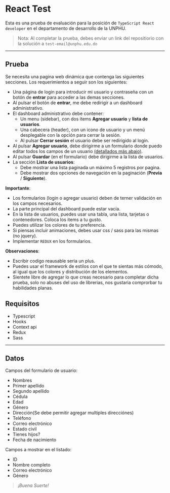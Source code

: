 # React Test

Esta es una prueba de evaluación para la posición de `TypeScript React developer` en el departamento de desarrollo de la UNPHU.

> Nota: Al completar la prueba, debes enviar un link del repositiorio con la solución a `test-email@unphu.edu.do`

---

## Prueba

Se necesita una pagina web dinámica que contenga las siguientes secciones. Los requerimientos a seguir son los siguientes:

- Una página de login para introducir mi usuario y contraseña con un botón de **entrar** para acceder a las demas secciones.
- Al pulsar el botón de **entrar**, me debe redirigir a un dashboard administrativo.
- El dashboard administrativo debe contener:
  - Un menu (sidebar), con dos items **Agregar usuario** y **lista de usuarios**.
  - Una cabecera (header), con un icono de usuario y un menú desplegable con la opción para cerrar la sesión.
  - Al pulsar **Cerrar sesión** el usuario debe ser redirigido al login.
- Al pulsar **Agregar usuario**, debe dirigirme a un formulario donde puedo editar todos los campos de un usuario [(detallados más abajo)](#datos).
- Al pulsar **Guardar** (en el formulario) debe dirigirme a la lista de usuarios.
- La sección **Lista de usuarios**:
  - Debe mostrar una lista paginada un máximo 5 registros por pagina.
  - Debe mostrar dos opciones de navegación en la paginación (**Previa** / **Siguiente**).

**Importante**:

- Los formularios (login o agregar usuario) deben de terner validación en los campos necesarios.
- La parte principal del dashboard puede estar vacía.
- En la lista de usuarios, puedes usar una tabla, una lista, tarjetas o contenedores. Coloca los items a tu gusto.
- Puedes utilizar los colores de tu preferencia.
- Si piensas incluir animaciones, debes usar css / sass para las mismas (no jquery).
- Implementar `REDUX` en los formularios.

**Observaciones**:

- Escribir codigo reausable seria un plus.
- Puedes usar el framework de estilos con el que te sientas más cómodo, al igual que los colores y distribución de los elementos.
- Sientete libre de agregar lo que creas necesario para completar dicha prueba, solo no abuses del uso de librerias, nos gustaria comprorbar tu habilidades planas.

## Requisitos

- Typescript
- Hooks
- Context api
- Redux
- Sass

---

## Datos

Campos del formulario de usuario:

- Nombres
- Primer apellido
- Segundo apellido
- Cédula
- Edad
- Género
- Dirección(Se debe permitir agregar multiples direcciónes)
- Teléfono
- Correo electrónico
- Estado civil
- Tienes hijos?
- Fecha de nacimiento

Campos a mostrar en el listado:

- ID
- Nombre completo
- Correo electrónico
- Género

> _¡Buena Suerte!_

